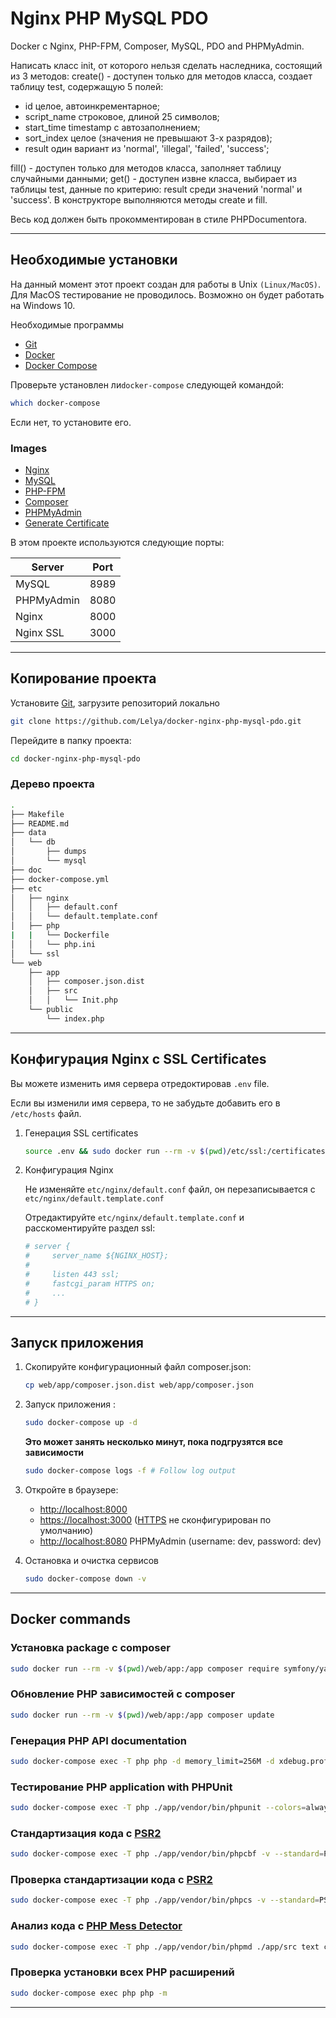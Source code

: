 # Nginx PHP MySQL PDO

Docker с Nginx, PHP-FPM, Composer, MySQL, PDO and PHPMyAdmin.

Написать класс init, от которого нельзя сделать наследника, состоящий из 3 методов:
create() - доступен только для методов класса, создает таблицу test, содержащую 5
полей:

 - id целое, автоинкрементарное;
 - script_name строковое, длиной 25 символов;
 - start_time timestamp с автозаполнением;
 - sort_index целое (значения не превышают 3-х разрядов);
 - result один вариант из 'normal', 'illegal', 'failed', 'success';

fill() - доступен только для методов класса, заполняет таблицу случайными данными;
get() - доступен извне класса, выбирает из таблицы test, данные по критерию: result среди
значений 'normal' и 'success'. В конструкторе выполняются методы create и fill.

Весь код должен быть прокомментирован в стиле PHPDocumentorа.
___

## Необходимые установки

На данный момент этот проект создан для работы в Unix `(Linux/MacOS)`. Для MacOS тестирование не проводилось. Возможно он будет работать на Windows 10.

Необходимые программы

* [Git](https://git-scm.com/downloads)
* [Docker](https://docs.docker.com/engine/installation/)
* [Docker Compose](https://docs.docker.com/compose/install/)

Проверьте установлен ли`docker-compose` следующей командой: 

```sh
which docker-compose
```
Если нет, то установите его.

### Images

* [Nginx](https://hub.docker.com/_/nginx/)
* [MySQL](https://hub.docker.com/_/mysql/)
* [PHP-FPM](https://hub.docker.com/_/php/)
* [Composer](https://hub.docker.com/_/composer/)
* [PHPMyAdmin](https://hub.docker.com/r/phpmyadmin/phpmyadmin/)
* [Generate Certificate](https://hub.docker.com/r/jacoelho/generate-certificate/)

В этом проекте используются следующие порты:

| Server     | Port |
|------------|------|
| MySQL      | 8989 |
| PHPMyAdmin | 8080 |
| Nginx      | 8000 |
| Nginx SSL  | 3000 |

___

## Копирование проекта

Установите [Git](http://git-scm.com/book/en/v2/Getting-Started-Installing-Git), загрузите репозиторий локально

```sh
git clone https://github.com/Lelya/docker-nginx-php-mysql-pdo.git
```

Перейдите в папку проекта:

```sh
cd docker-nginx-php-mysql-pdo
```

###  Дерево проекта

```sh
.
├── Makefile
├── README.md
├── data
│   └── db
│       ├── dumps
│       └── mysql
├── doc
├── docker-compose.yml
├── etc
│   ├── nginx
│   │   ├── default.conf
│   │   └── default.template.conf
│   ├── php
|   |   └── Dockerfile
│   │   └── php.ini
│   └── ssl
└── web
    ├── app
    │   ├── composer.json.dist
    │   ├── src
    │   │   └── Init.php
    └── public
        └── index.php
```

___

## Конфигурация Nginx с SSL Certificates

Вы можете изменить имя сервера отредоктировав `.env` file.

Если вы изменили имя сервера, то не забудьте добавить его в `/etc/hosts` файл.

1. Генерация SSL certificates

    ```sh
    source .env && sudo docker run --rm -v $(pwd)/etc/ssl:/certificates -e "SERVER=$NGINX_HOST" jacoelho/generate-certificate
    ```

2. Конфигурация Nginx

    Не изменяйте `etc/nginx/default.conf` файл, он перезаписывается с `etc/nginx/default.template.conf`

    Отредактируйте `etc/nginx/default.template.conf` и расскоментируйте раздел ssl:

    ```sh
    # server {
    #     server_name ${NGINX_HOST};
    #
    #     listen 443 ssl;
    #     fastcgi_param HTTPS on;
    #     ...
    # }
    ```

___

## Запуск приложения

1. Скопируйте конфигурационный файл composer.json: 

    ```sh
    cp web/app/composer.json.dist web/app/composer.json
    ```

2. Запуск приложения :

    ```sh
    sudo docker-compose up -d
    ```

    **Это может занять несколько минут, пока подгрузятся все зависимости**

    ```sh
    sudo docker-compose logs -f # Follow log output
    ```

3. Откройте в браузере:

    * [http://localhost:8000](http://localhost:8000/)
    * [https://localhost:3000](https://localhost:3000/) ([HTTPS](#configure-nginx-with-ssl-certificates) не сконфигурирован по умолчанию)
    * [http://localhost:8080](http://localhost:8080/) PHPMyAdmin (username: dev, password: dev)

4. Остановка и очистка сервисов

    ```sh
    sudo docker-compose down -v
    ```


___

## Docker commands

### Установка package с composer

```sh
sudo docker run --rm -v $(pwd)/web/app:/app composer require symfony/yaml
```

### Обновление PHP зависимостей с composer

```sh
sudo docker run --rm -v $(pwd)/web/app:/app composer update
```

### Генерация PHP API documentation

```sh
sudo docker-compose exec -T php php -d memory_limit=256M -d xdebug.profiler_enable=0 ./app/vendor/bin/apigen generate app/src --destination ./app/doc
```

### Тестирование PHP application with PHPUnit

```sh
sudo docker-compose exec -T php ./app/vendor/bin/phpunit --colors=always --configuration ./app
```

### Стандартизация кода с [PSR2](http://www.php-fig.org/psr/psr-2/)

```sh
sudo docker-compose exec -T php ./app/vendor/bin/phpcbf -v --standard=PSR2 ./app/src
```

### Проверка стандартизации кода с [PSR2](http://www.php-fig.org/psr/psr-2/)

```sh
sudo docker-compose exec -T php ./app/vendor/bin/phpcs -v --standard=PSR2 ./app/src
```

### Анализ кода с [PHP Mess Detector](https://phpmd.org/)

```sh
sudo docker-compose exec -T php ./app/vendor/bin/phpmd ./app/src text cleancode,codesize,controversial,design,naming,unusedcode
```

### Проверка установки всех PHP расширений

```sh
sudo docker-compose exec php php -m
```

___
